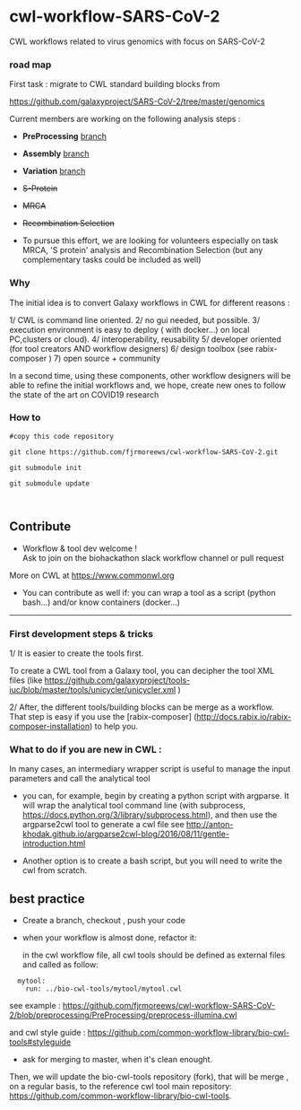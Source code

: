 # cwl-workflow-SARS-CoV-2
CWL workflows related to virus genomics with focus on SARS-CoV-2


### road map
First task : migrate to CWL standard building blocks from 

https://github.com/galaxyproject/SARS-CoV-2/tree/master/genomics


Current members are working on the following analysis steps : 

- **PreProcessing** [branch](https://github.com/fjrmoreews/cwl-workflow-SARS-CoV-2/tree/preprocessing/PreProcessing)
- **Assembly** [branch](https://github.com/fjrmoreews/cwl-workflow-SARS-CoV-2/tree/assembly/Assembly)
- **Variation** [branch](https://github.com/fjrmoreews/cwl-workflow-SARS-CoV-2/tree/variation/Variation)
- ~~S-Protein~~
- ~~MRCA~~
- ~~Recombination Selection~~

- To pursue this effort, we are looking for volunteers especially on task MRCA,
'S protein' analysis and Recombination Selection (but any complementary tasks  could be included as well)

### Why

The initial idea is to convert  Galaxy workflows in CWL
for different reasons : 

1/ CWL  is command line oriented. 
2/ no gui needed, but possible.
3/ execution environment is easy to deploy 
( with docker...) on local PC,clusters or cloud).
4/ interoperability, reusability
5/ developer oriented (for tool creators AND workflow designers)
6/ design toolbox (see rabix-composer )
7) open source + community

In a second time, using these components, other workflow designers will be able to refine the initial workflows and, we hope,  create new ones to follow the state of the art on COVID19 research



### How to 


```
#copy this code repository 

git clone https://github.com/fjrmoreews/cwl-workflow-SARS-CoV-2.git

git submodule init

git submodule update



```

##  Contribute

- Workflow & tool dev  welcome !  
Ask to join on the biohackathon slack workflow channel
or pull request

More on CWL at https://www.commonwl.org

-  You can contribute as well if:
  you can wrap a tool as a script (python bash...)
  and/or know containers (docker...)
  

------------------
### First development steps & tricks

1/ It is easier to create the tools first.

To create a CWL tool from a Galaxy tool, you can 
decipher the tool XML files (like https://github.com/galaxyproject/tools-iuc/blob/master/tools/unicycler/unicycler.xml )


2/ After, the different tools/building blocks can be merge as a workflow. That step is easy if you use the [rabix-composer] (http://docs.rabix.io/rabix-composer-installation) to help you.



### What to do if you are new in CWL :

In many cases, an intermediary wrapper script is useful  to manage the input parameters and call the analytical tool

- you can, for example, begin by creating a python script with argparse. 
It will wrap the analytical tool command line (with subprocess, https://docs.python.org/3/library/subprocess.html), and then use the argparse2cwl tool to generate a  cwl file
see http://anton-khodak.github.io/argparse2cwl-blog/2016/08/11/gentle-introduction.html 


- Another option is to create a bash script, but you will need to write the cwl from scratch.  

##  best practice

- Create a branch, checkout , push your code 
- when your workflow is almost done, refactor it: 

  in the cwl workflow file, all  cwl tools should be defined as external files and called as follow:
```
  mytool:
    run: ../bio-cwl-tools/mytool/mytool.cwl
```

see example :  https://github.com/fjrmoreews/cwl-workflow-SARS-CoV-2/blob/preprocessing/PreProcessing/preprocess-illumina.cwl

and cwl style guide : https://github.com/common-workflow-library/bio-cwl-tools#styleguide

 - ask for merging to master, when it's clean enought.
  
  
Then,  we will  update the bio-cwl-tools repository (fork), that will be merge , on a regular basis,  to the reference 
cwl tool main repository: https://github.com/common-workflow-library/bio-cwl-tools.



<!-- -->


